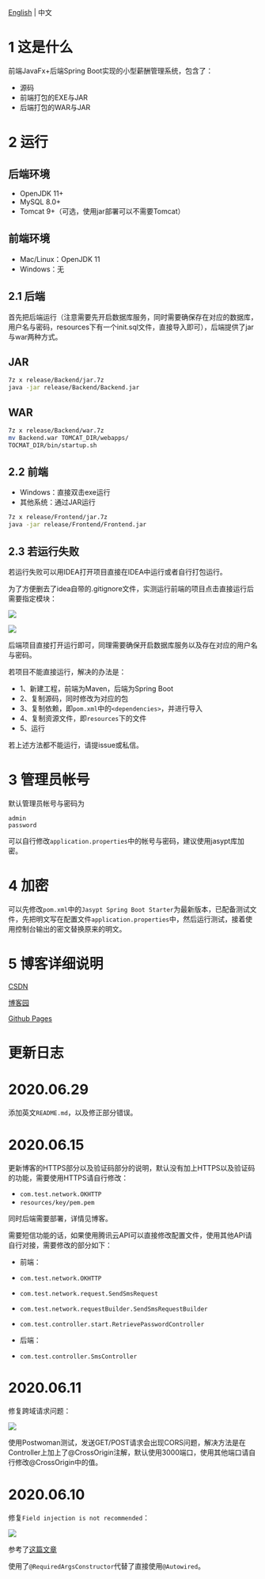 [English](https://github.com/2293736867/ASmallSalaryManagementSystem/blob/master/README.md) | 中文

# 1 这是什么
前端JavaFx+后端Spring Boot实现的小型薪酬管理系统，包含了：
- 源码
- 前端打包的EXE与JAR
- 后端打包的WAR与JAR

# 2 运行

## 后端环境
- OpenJDK 11+
- MySQL 8.0+
- Tomcat 9+（可选，使用jar部署可以不需要Tomcat）

## 前端环境
- Mac/Linux：OpenJDK 11
- Windows：无

## 2.1 后端
首先把后端运行（注意需要先开启数据库服务，同时需要确保存在对应的数据库，用户名与密码，resources下有一个init.sql文件，直接导入即可），后端提供了jar与war两种方式。

## JAR

```bash
7z x release/Backend/jar.7z
java -jar release/Backend/Backend.jar
```

## WAR

```bash
7z x release/Backend/war.7z
mv Backend.war TOMCAT_DIR/webapps/
TOCMAT_DIR/bin/startup.sh
```

## 2.2 前端

- Windows：直接双击exe运行
- 其他系统：通过JAR运行

```bash
7z x release/Frontend/jar.7z
java -jar release/Frontend/Frontend.jar
```

## 2.3 若运行失败

若运行失败可以用IDEA打开项目直接在IDEA中运行或者自行打包运行。

为了方便删去了idea自带的.gitignore文件，实测运行前端的项目点击直接运行后需要指定模块：

![](https://img-blog.csdnimg.cn/20200606171719997.png)

![](https://img-blog.csdnimg.cn/20200606171810118.png)

后端项目直接打开运行即可，同理需要确保开启数据库服务以及存在对应的用户名与密码。

若项目不能直接运行，解决的办法是：

- 1、新建工程，前端为Maven，后端为Spring Boot
- 2、复制源码，同时修改为对应的包
- 3、复制依赖，即`pom.xml`中的`<dependencies>`，并进行导入
- 4、复制资源文件，即`resources`下的文件
- 5、运行

若上述方法都不能运行，请提issue或私信。

# 3 管理员帐号
默认管理员帐号与密码为

```
admin
password
```

可以自行修改`application.properties`中的帐号与密码，建议使用jasypt库加密。

# 4 加密

可以先修改`pom.xml`中的`Jasypt Spring Boot Starter`为最新版本，已配备测试文件，先把明文写在配置文件`application.properties`中，然后运行测试，接着使用控制台输出的密文替换原来的明文。

# 5 博客详细说明

[CSDN](https://blog.csdn.net/qq_27525611/article/details/105083135)

[博客园](https://www.cnblogs.com/6b7b5fc3/p/13054733.html)

[Github Pages](https://www.bingling.site/post/javafxspringbootyan-zheng-ma-gong-neng-de-xiao-xing-xin-chou-guan-li-xi-tong/)

# 更新日志
# 2020.06.29 
添加英文`README.md`，以及修正部分错误。

# 2020.06.15 
更新博客的HTTPS部分以及验证码部分的说明，默认没有加上HTTPS以及验证码的功能，需要使用HTTPS请自行修改：

- `com.test.network.OKHTTP`
- `resources/key/pem.pem`

同时后端需要部署，详情见博客。


需要短信功能的话，如果使用腾讯云API可以直接修改配置文件，使用其他API请自行对接，需要修改的部分如下：

- 前端：

- `com.test.network.OKHTTP`
- `com.test.network.request.SendSmsRequest`
- `com.test.network.requestBuilder.SendSmsRequestBuilder`
- `com.test.controller.start.RetrievePasswordController`

- 后端：
- `com.test.controller.SmsController`

# 2020.06.11
修复跨域请求问题：

![](https://s1.ax1x.com/2020/06/11/tqZ6JO.png)

使用Postwoman测试，发送GET/POST请求会出现CORS问题，解决方法是在Controller上加上了@CrossOrigin注解，默认使用3000端口，使用其他端口请自行修改@CrossOrigin中的值。

# 2020.06.10

修复`Field injection is not recommended`：

![](https://img-blog.csdnimg.cn/20200610210255455.png)

参考了[这篇文章](https://blog.csdn.net/jianzhang11/article/details/105283642)

使用了`@RequiredArgsConstructor`代替了直接使用`@Autowired`。





